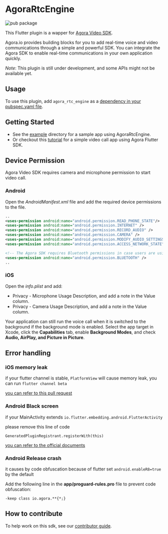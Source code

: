 # AgoraRtcEngine

![pub package](https://img.shields.io/pub/v/agora_rtc_engine.svg)

This Flutter plugin is a wapper for [Agora Video SDK](https://docs.agora.io/en).

Agora.io provides building blocks for you to add real-time voice and video communications through a simple and powerful SDK. You can integrate the Agora SDK to enable real-time communications in your own application quickly.

*Note*: This plugin is still under development, and some APIs might not be available yet.

## Usage

To use this plugin, add `agora_rtc_engine` as a [dependency in your pubspec.yaml file](https://flutter.io/platform-plugins/).

## Getting Started

* See the [example](example) directory for a sample app using AgoraRtcEngine.
* Or checkout this [tutorial](https://github.com/AgoraIO-Community/Agora-Flutter-Quickstart) for a simple video call app using Agora Flutter SDK.

## Device Permission

Agora Video SDK requires camera and microphone permission to start video call.

### Android

Open the *AndroidManifest.xml* file and add the required device permissions to the file.

```xml
..
<uses-permission android:name="android.permission.READ_PHONE_STATE"/>
<uses-permission android:name="android.permission.INTERNET" />
<uses-permission android:name="android.permission.RECORD_AUDIO" />
<uses-permission android:name="android.permission.CAMERA" />
<uses-permission android:name="android.permission.MODIFY_AUDIO_SETTINGS" />
<uses-permission android:name="android.permission.ACCESS_NETWORK_STATE" />

<!-- The Agora SDK requires Bluetooth permissions in case users are using Bluetooth devices.-->
<uses-permission android:name="android.permission.BLUETOOTH" />
..
```

### iOS

Open the *info.plist* and add:

- Privacy - Microphone Usage Description, and add a note in the Value column.
- Privacy - Camera Usage Description, and add a note in the Value column.

Your application can still run the voice call when it is switched to the background if the background mode is enabled. Select the app target in Xcode, click the **Capabilities** tab, enable **Background Modes**, and check **Audio, AirPlay, and Picture in Picture**.

## Error handling

### iOS memory leak

if your flutter channel is stable, `PlatformView` will cause memory leak, you can run `flutter channel beta`

[you can refer to this pull request](https://github.com/flutter/engine/pull/14326)

### Android Black screen

if your MainActivity extends `io.flutter.embedding.android.FlutterActivity`

please remove this line of code
```
GeneratedPluginRegistrant.registerWith(this)
```

[you can refer to the official documents](https://flutter.dev/docs/development/packages-and-plugins/plugin-api-migration)

### Android Release crash

it causes by code obfuscation because of flutter set `android.enableR8=true` by the default

Add the following line in the **app/proguard-rules.pro** file to prevent code obfuscation:
```
-keep class io.agora.**{*;}
```

## How to contribute

To help work on this sdk, see our [contributor guide](CONTRIBUTING.md).
